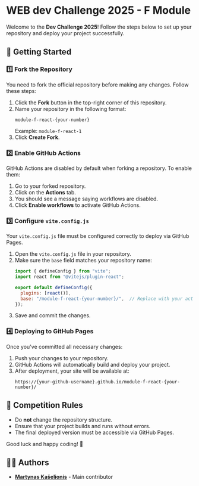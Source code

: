 # WEB dev Challenge 2025 - F Module

Welcome to the **Dev Challenge 2025**! Follow the steps below to set up your repository and deploy your project successfully.

## 🚀 Getting Started

### 1️⃣ Fork the Repository
You need to fork the official repository before making any changes. Follow these steps:

1. Click the **Fork** button in the top-right corner of this repository.
2. Name your repository in the following format:
   ```
   module-f-react-{your-number}
   ```
   Example: `module-f-react-1`
3. Click **Create Fork**.

### 2️⃣ Enable GitHub Actions
GitHub Actions are disabled by default when forking a repository. To enable them:

1. Go to your forked repository.
2. Click on the **Actions** tab.
3. You should see a message saying workflows are disabled.
4. Click **Enable workflows** to activate GitHub Actions.

### 3️⃣ Configure `vite.config.js`
Your `vite.config.js` file must be configured correctly to deploy via GitHub Pages.

1. Open the `vite.config.js` file in your repository.
2. Make sure the `base` field matches your repository name:
   ```js
   import { defineConfig } from "vite";
   import react from "@vitejs/plugin-react";
   
   export default defineConfig({
     plugins: [react()],
     base: "/module-f-react-{your-number}/",  // Replace with your actual repository name
   });
   ```
3. Save and commit the changes.

### 4️⃣ Deploying to GitHub Pages
Once you've committed all necessary changes:

1. Push your changes to your repository.
2. GitHub Actions will automatically build and deploy your project.
3. After deployment, your site will be available at:
   ```
   https://{your-github-username}.github.io/module-f-react-{your-number}/
   ```

## 🎯 Competition Rules
- Do **not** change the repository structure.
- Ensure that your project builds and runs without errors.
- The final deployed version must be accessible via GitHub Pages.

Good luck and happy coding! 🚀


## 👨‍💻 Authors
- **[Martynas Kašelionis](https://github.com/martynasIN)** - Main contributor  


